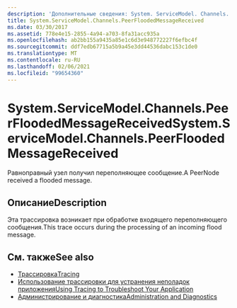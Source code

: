 ```yaml
---
description: 'Дополнительные сведения: System. ServiceModel. Channels. Пирфлудедмессажерецеивед'
title: System.ServiceModel.Channels.PeerFloodedMessageReceived
ms.date: 03/30/2017
ms.assetid: 778e4e15-2855-4a94-a703-8fa31acc935a
ms.openlocfilehash: ab2bb155a9435a85e1c6d3e948772227f6efbc4f
ms.sourcegitcommit: ddf7edb67715a5b9a45e3dd44536dabc153c1de0
ms.translationtype: MT
ms.contentlocale: ru-RU
ms.lasthandoff: 02/06/2021
ms.locfileid: "99654360"
---
```

# <a name="systemservicemodelchannelspeerfloodedmessagereceived"></a><span data-ttu-id="5797a-103">System.ServiceModel.Channels.PeerFloodedMessageReceived</span><span class="sxs-lookup"><span data-stu-id="5797a-103">System.ServiceModel.Channels.PeerFloodedMessageReceived</span></span>

<span data-ttu-id="5797a-104">Равноправный узел получил переполняющее сообщение.</span><span class="sxs-lookup"><span data-stu-id="5797a-104">A PeerNode received a flooded message.</span></span>  
  
## <a name="description"></a><span data-ttu-id="5797a-105">Описание</span><span class="sxs-lookup"><span data-stu-id="5797a-105">Description</span></span>  

 <span data-ttu-id="5797a-106">Эта трассировка возникает при обработке входящего переполняющего сообщения.</span><span class="sxs-lookup"><span data-stu-id="5797a-106">This trace occurs during the processing of an incoming flood message.</span></span>  
  
## <a name="see-also"></a><span data-ttu-id="5797a-107">См. также</span><span class="sxs-lookup"><span data-stu-id="5797a-107">See also</span></span>

- [<span data-ttu-id="5797a-108">Трассировка</span><span class="sxs-lookup"><span data-stu-id="5797a-108">Tracing</span></span>](index.md)
- [<span data-ttu-id="5797a-109">Использование трассировки для устранения неполадок приложения</span><span class="sxs-lookup"><span data-stu-id="5797a-109">Using Tracing to Troubleshoot Your Application</span></span>](using-tracing-to-troubleshoot-your-application.md)
- [<span data-ttu-id="5797a-110">Администрирование и диагностика</span><span class="sxs-lookup"><span data-stu-id="5797a-110">Administration and Diagnostics</span></span>](../index.md)
